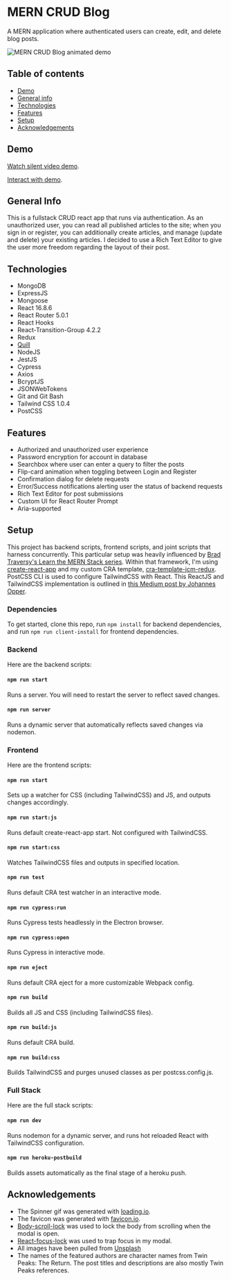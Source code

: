 # MERN CRUD Blog
A MERN application where authenticated users can create, edit, and delete blog posts.

![MERN CRUD Blog animated demo](demo/demo.gif)

## Table of contents
* [Demo](#Demo)
* [General info](#general-info)
* [Technologies](#technologies)
* [Features](#features)
* [Setup](#setup)
* [Acknowledgements](#acknowledgements)

## Demo
[Watch silent video demo](https://www.youtube.com/watch?v=w016dXAVU0w&feature=youtu.be).

[Interact with demo](https://pure-peak-10557.herokuapp.com/).

## General Info
This is a fullstack CRUD react app that runs via authentication. As an unauthorized user, you can read all published articles to the site; when you sign in or register, you can additionally create articles, and manage (update and delete) your existing articles. I decided to use a Rich Text Editor to give the user more freedom regarding the layout of their post.

## Technologies
* MongoDB
* ExpressJS
* Mongoose
* React 16.8.6
* React Router 5.0.1
* React Hooks
* React-Transition-Group 4.2.2
* Redux
* [Quill](https://quilljs.com/)
* NodeJS
* JestJS
* Cypress
* Axios
* BcryptJS
* JSONWebTokens
* Git and Git Bash
* Tailwind CSS 1.0.4
* PostCSS

## Features
* Authorized and unauthorized user experience
* Password encryption for account in database
* Searchbox where user can enter a query to filter the posts
* Flip-card animation when toggling between Login and Register
* Confirmation dialog for delete requests
* Error/Success notifications alerting user the status of backend requests
* Rich Text Editor for post submissions
* Custom UI for React Router Prompt
* Aria-supported

## Setup
This project has backend scripts, frontend scripts, and joint scripts that harness concurrently. This particular setup was heavily influenced by [Brad Traversy's Learn the MERN Stack series](https://www.youtube.com/playlist?list=PLillGF-RfqbbiTGgA77tGO426V3hRF9iE). Within that framework, I'm using [create-react-app](https://github.com/facebook/create-react-app) and my custom CRA template, [cra-template-jcm-redux](https://www.npmjs.com/package/cra-template-jcm-redux/v/1.0.3). PostCSS CLI is used to configure TailwindCSS with React. This ReactJS and TailwindCSS implementation is outlined in [this Medium post by Johannes Opper](https://medium.com/@xijo/create-react-app-with-tailwind-via-postcss-plus-purgecss-5c36b4c33ba7).

### Dependencies
To get started, clone this repo, run `npm install` for backend dependencies, and run `npm run client-install` for frontend dependencies.

### Backend
Here are the backend scripts:

#### `npm run start`
Runs a server. You will need to restart the server to reflect saved changes.

#### `npm run server`
Runs a dynamic server that automatically reflects saved changes via nodemon.

### Frontend
Here are the frontend scripts:

#### `npm run start`
Sets up a watcher for CSS (including TailwindCSS) and JS, and outputs changes accordingly.

#### `npm run start:js`
Runs default create-react-app start. Not configured with TailwindCSS.

#### `npm run start:css`
Watches TailwindCSS files and outputs in specified location.

#### `npm run test`
Runs default CRA test watcher in an interactive mode.

#### `npm run cypress:run`
Runs Cypress tests headlessly in the Electron browser.

#### `npm run cypress:open`
Runs Cypress in interactive mode.

#### `npm run eject`
Runs default CRA eject for a more customizable Webpack config.

#### `npm run build`
Builds all JS and CSS (including TailwindCSS files).

#### `npm run build:js`
Runs default CRA build.

#### `npm run build:css`
Builds TailwindCSS and purges unused classes as per postcss.config.js.

### Full Stack
Here are the full stack scripts:

#### `npm run dev`
Runs nodemon for a dynamic server, and runs hot reloaded React with TailwindCSS configuration.

#### `npm run heroku-postbuild`
Builds assets automatically as the final stage of a heroku push.

## Acknowledgements
* The Spinner gif was generated with [loading.io](https://loading.io/).
* The favicon was generated with [favicon.io](https://favicon.io/).
* [Body-scroll-lock](https://www.npmjs.com/package/body-scroll-lock) was used to lock the body from scrolling when the modal is open.
* [React-focus-lock](https://www.npmjs.com/package/react-focus-lock) was used to trap focus in my modal.
* All images have been pulled from [Unsplash](https://unsplash.com/)
* The names of the featured authors are character names from Twin Peaks: The Return. The post titles and descriptions are also mostly Twin Peaks references.
